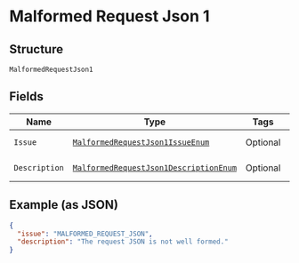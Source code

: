 
# Malformed Request Json 1

## Structure

`MalformedRequestJson1`

## Fields

| Name | Type | Tags | Description | Getter | Setter |
|  --- | --- | --- | --- | --- | --- |
| `Issue` | [`MalformedRequestJson1IssueEnum`](../../doc/models/malformed-request-json-1-issue-enum.md) | Optional | - | MalformedRequestJson1IssueEnum getIssue() | setIssue(MalformedRequestJson1IssueEnum issue) |
| `Description` | [`MalformedRequestJson1DescriptionEnum`](../../doc/models/malformed-request-json-1-description-enum.md) | Optional | - | MalformedRequestJson1DescriptionEnum getDescription() | setDescription(MalformedRequestJson1DescriptionEnum description) |

## Example (as JSON)

```json
{
  "issue": "MALFORMED_REQUEST_JSON",
  "description": "The request JSON is not well formed."
}
```

